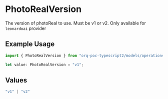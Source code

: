 # PhotoRealVersion

The version of photoReal to use. Must be v1 or v2. Only available for `leonardoai` provider

## Example Usage

```typescript
import { PhotoRealVersion } from "orq-poc-typescript2/models/operations";

let value: PhotoRealVersion = "v1";
```

## Values

```typescript
"v1" | "v2"
```
